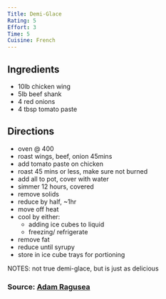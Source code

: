 ```yaml
---
Title: Demi-Glace
Rating: 5
Effort: 3
Time: 5
Cuisine: French
---
```

## Ingredients
- 10lb chicken wing
- 5lb beef shank
- 4 red onions
- 4 tbsp tomato paste

## Directions
- oven @ 400
- roast wings, beef, onion 45mins
- add tomato paste on chicken
- roast 45 mins or less, make sure not burned
- add all to pot, cover with water
- simmer 12 hours, covered
- remove solids
- reduce by half, ~1hr
- move off heat
- cool by either:
  - adding ice cubes to liquid
  - freezing/ refrigerate
- remove fat
- reduce until syrupy
- store in ice cube trays for portioning

NOTES: not true demi-glace, but is just as delicious

### Source: [Adam Ragusea](https://www.youtube.com/watch?v=IERauv-k5wo&ab_channel=AdamRagusea)


